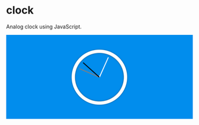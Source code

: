 # clock
Analog clock using JavaScript.

![Screenshot](https://github.com/ridhamj/clock/blob/main/Screenshot%202020-11-27%20124920.png)

